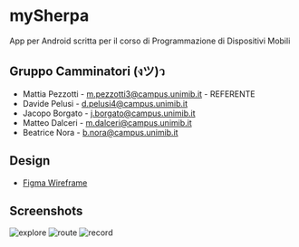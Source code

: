 # mySherpa
App per Android scritta per il corso di Programmazione di Dispositivi Mobili

## Gruppo Camminatori (งツ)ว
- Mattia Pezzotti - m.pezzotti3@campus.unimib.it - REFERENTE
- Davide Pelusi - d.pelusi4@campus.unimib.it
- Jacopo Borgato - j.borgato@campus.unimib.it
- Matteo Dalceri - m.dalceri@campus.unimib.it
- Beatrice Nora - b.nora@campus.unimib.it

## Design
- [Figma Wireframe](https://www.figma.com/file/SvOoeBqL6z7aUnQBpsyauV/MySherpa-Wireframe?node-id=52698%3A23854)
## Screenshots
![explore](https://drive.google.com/uc?export=view&id=1K-DpM9Ji8_PCr0qQHKZ37zopzRvQYmmW)
![route](https://drive.google.com/uc?export=view&id=1_PM11B0ynsOG0FpOi3G-xWzsBgBlnu3u)
![record](https://drive.google.com/uc?export=view&id=1nSRmD3jZlkehH4nWvxx-27e6tMBAuueJ)

